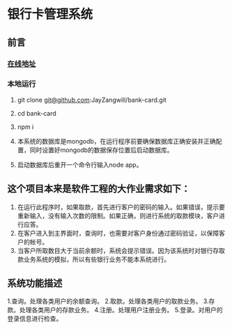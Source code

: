 # 银行卡管理系统

## 前言

### [在线地址](http://www.jayzangwill.cn/bank-card/index.html)

### 本地运行
1. git clone git@github.com:JayZangwill/bank-card.git

2. cd bank-card

3. npm i

4. 本系统的数据库是mongodb，在运行程序前要确保数据库正确安装并正确配置，同时设置好mongodb的数据保存位置后启动数据库。
5. 启动数据库后重开一个命令行输入node app。

## 这个项目本来是软件工程的大作业需求如下：

1. 在运行此程序时，如果取款，首先进行客户的密码的输入。如果错误，提示要重新输入，没有输入次数的限制。如果正确，则进行系统的取款模块，客户进行应答。
2. 在客户进入到主界面时，查询时，也需要对客户身份通过密码验证，以保障客户的帐号。
3. 当客户所取数目大于当前余额时，系统会提示错误。因为该系统时对银行存取款业务系统的模拟，所以有些银行业务不能本系统进行。

## 系统功能描述

1.查询。处理各类用户的余额查询。
2.取款。处理各类用户的取款业务。
3.存款。处理各类用户的存款业务。
4.注册。处理用户注册业务。
5.登录。对用户的登录信息进行检查。